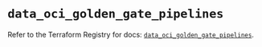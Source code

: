 # `data_oci_golden_gate_pipelines`

Refer to the Terraform Registry for docs: [`data_oci_golden_gate_pipelines`](https://registry.terraform.io/providers/oracle/oci/7.19.0/docs/data-sources/golden_gate_pipelines).
